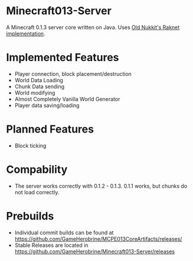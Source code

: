 # Minecraft013-Server
A Minecraft 0.1.3 server core written on Java. Uses [Old Nukkit's Raknet implementation](https://github.com/Nukkit/Nukkit/tree/6f0efea357326dae477a2ed866ac47f965e1a7f7). 

# Implemented Features
* Player connection, block placement/destruction
* World Data Loading
* Chunk Data sending
* World modifying
* Almost Completely Vanilla World Generator
* Player data saving/loading

# Planned Features
* Block ticking



# Compability
* The server works correctly with 0.1.2 - 0.1.3. 0.1.1 works, but chunks do not load correctly.

# Prebuilds
* Individual commit builds can be found at https://github.com/GameHerobrine/MCPE013CoreArtifacts/releases/
* Stable Releases are located in https://github.com/GameHerobrine/Minecraft013-Server/releases
